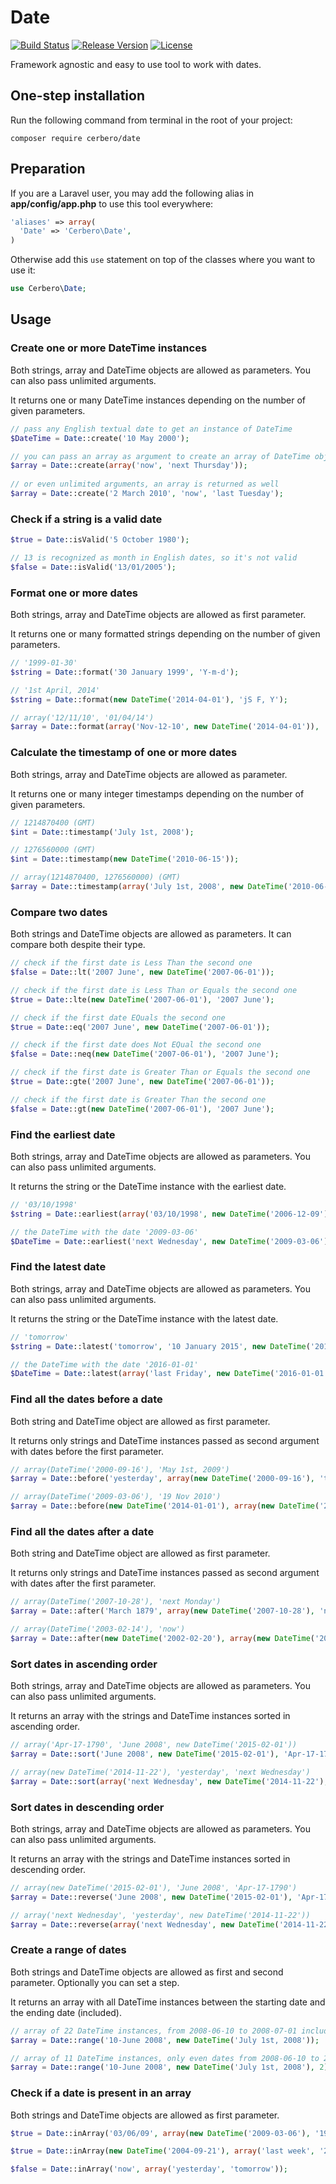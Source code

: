 # Date
[![Build Status](https://travis-ci.org/cerbero90/Date.svg?branch=1.0.2)](https://travis-ci.org/cerbero90/Date)
[![Release Version](https://img.shields.io/github/tag/cerbero90/Date.svg?style=flat&label=stable)](https://packagist.org/packages/cerbero/date)
[![License](https://img.shields.io/packagist/l/cerbero/Date.svg?style=flat)](https://packagist.org/packages/cerbero/date)

Framework agnostic and easy to use tool to work with dates.

## One-step installation
Run the following command from terminal in the root of your project:

    composer require cerbero/date

## Preparation
If you are a Laravel user, you may add the following alias in **app/config/app.php** to use this tool everywhere:

```php
'aliases' => array(
  'Date' => 'Cerbero\Date',
)
```
Otherwise add this `use` statement on top of the classes where you want to use it:

```php
use Cerbero\Date;
```
## Usage
### Create one or more DateTime instances
Both strings, array and DateTime objects are allowed as parameters. You can also pass unlimited arguments.

It returns one or many DateTime instances depending on the number of given parameters.

```php
// pass any English textual date to get an instance of DateTime
$DateTime = Date::create('10 May 2000');

// you can pass an array as argument to create an array of DateTime objects
$array = Date::create(array('now', 'next Thursday'));
    
// or even unlimited arguments, an array is returned as well
$array = Date::create('2 March 2010', 'now', 'last Tuesday');
```
### Check if a string is a valid date

```php
$true = Date::isValid('5 October 1980');

// 13 is recognized as month in English dates, so it's not valid
$false = Date::isValid('13/01/2005');
```
### Format one or more dates
Both strings, array and DateTime objects are allowed as first parameter.

It returns one or many formatted strings depending on the number of given parameters.

```php
// '1999-01-30'
$string = Date::format('30 January 1999', 'Y-m-d');

// '1st April, 2014'
$string = Date::format(new DateTime('2014-04-01'), 'jS F, Y');

// array('12/11/10', '01/04/14')
$array = Date::format(array('Nov-12-10', new DateTime('2014-04-01')), 'd/m/y');
```
### Calculate the timestamp of one or more dates
Both strings, array and DateTime objects are allowed as parameter.

It returns one or many integer timestamps depending on the number of given parameters.

```php
// 1214870400 (GMT)
$int = Date::timestamp('July 1st, 2008');

// 1276560000 (GMT)
$int = Date::timestamp(new DateTime('2010-06-15'));

// array(1214870400, 1276560000) (GMT)
$array = Date::timestamp(array('July 1st, 2008', new DateTime('2010-06-15')), 'd/m/y');
```
### Compare two dates
Both strings and DateTime objects are allowed as parameters. It can compare both despite their type.

```php
// check if the first date is Less Than the second one
$false = Date::lt('2007 June', new DateTime('2007-06-01'));

// check if the first date is Less Than or Equals the second one
$true = Date::lte(new DateTime('2007-06-01'), '2007 June');

// check if the first date EQuals the second one
$true = Date::eq('2007 June', new DateTime('2007-06-01'));

// check if the first date does Not EQual the second one
$false = Date::neq(new DateTime('2007-06-01'), '2007 June');

// check if the first date is Greater Than or Equals the second one
$true = Date::gte('2007 June', new DateTime('2007-06-01'));

// check if the first date is Greater Than the second one
$false = Date::gt(new DateTime('2007-06-01'), '2007 June');
```
### Find the earliest date
Both strings, array and DateTime objects are allowed as parameters. You can also pass unlimited arguments.

It returns the string or the DateTime instance with the earliest date.

```php
// '03/10/1998'
$string = Date::earliest(array('03/10/1998', new DateTime('2006-12-09'), 'yesterday'));

// the DateTime with the date '2009-03-06'
$DateTime = Date::earliest('next Wednesday', new DateTime('2009-03-06'), '19 Nov 2010');
```
### Find the latest date
Both strings, array and DateTime objects are allowed as parameters. You can also pass unlimited arguments.

It returns the string or the DateTime instance with the latest date.

```php
// 'tomorrow'
$string = Date::latest('tomorrow', '10 January 2015', new DateTime('2014-11-04'));

// the DateTime with the date '2016-01-01'
$DateTime = Date::latest(array('last Friday', new DateTime('2016-01-01'), '10/06/80'));
```
### Find all the dates before a date
Both string and DateTime object are allowed as first parameter.

It returns only strings and DateTime instances passed as second argument with dates before the first parameter.

```php
// array(DateTime('2000-09-16'), 'May 1st, 2009')
$array = Date::before('yesterday', array(new DateTime('2000-09-16'), 'tomorrow', 'May 1st, 2009'));

// array(DateTime('2009-03-06'), '19 Nov 2010')
$array = Date::before(new DateTime('2014-01-01'), array(new DateTime('2009-03-06'), '19 Nov 2010', 'July 1st, 2015'));
```
### Find all the dates after a date
Both string and DateTime object are allowed as first parameter.

It returns only strings and DateTime instances passed as second argument with dates after the first parameter.

```php
// array(DateTime('2007-10-28'), 'next Monday')
$array = Date::after('March 1879', array(new DateTime('2007-10-28'), 'next Monday', 'February 1879'));

// array(DateTime('2003-02-14'), 'now')
$array = Date::after(new DateTime('2002-02-20'), array(new DateTime('2003-02-14'), 'now', '12/31/2001'));
```
### Sort dates in ascending order
Both strings, array and DateTime objects are allowed as parameters. You can also pass unlimited arguments.

It returns an array with the strings and DateTime instances sorted in ascending order.

```php
// array('Apr-17-1790', 'June 2008', new DateTime('2015-02-01'))
$array = Date::sort('June 2008', new DateTime('2015-02-01'), 'Apr-17-1790');

// array(new DateTime('2014-11-22'), 'yesterday', 'next Wednesday')
$array = Date::sort(array('next Wednesday', new DateTime('2014-11-22'), 'yesterday'));
```
### Sort dates in descending order
Both strings, array and DateTime objects are allowed as parameters. You can also pass unlimited arguments.

It returns an array with the strings and DateTime instances sorted in descending order.

```php
// array(new DateTime('2015-02-01'), 'June 2008', 'Apr-17-1790')
$array = Date::reverse('June 2008', new DateTime('2015-02-01'), 'Apr-17-1790');

// array('next Wednesday', 'yesterday', new DateTime('2014-11-22'))
$array = Date::reverse(array('next Wednesday', new DateTime('2014-11-22'), 'yesterday'));
```
### Create a range of dates
Both strings and DateTime objects are allowed as first and second parameter. Optionally you can set a step.

It returns an array with all DateTime instances between the starting date and the ending date (included).

```php
// array of 22 DateTime instances, from 2008-06-10 to 2008-07-01 included
$array = Date::range('10-June 2008', new DateTime('July 1st, 2008'));

// array of 11 DateTime instances, only even dates from 2008-06-10 to 2008-06-30 included
$array = Date::range('10-June 2008', new DateTime('July 1st, 2008'), 2);
```
### Check if a date is present in an array
Both strings and DateTime objects are allowed as first parameter.

```php
$true = Date::inArray('03/06/09', array(new DateTime('2009-03-06'), '19 Nov 2010'));

$true = Date::inArray(new DateTime('2004-09-21'), array('last week', '21 Sep 2004'));

$false = Date::inArray('now', array('yesterday', 'tomorrow'));
```
